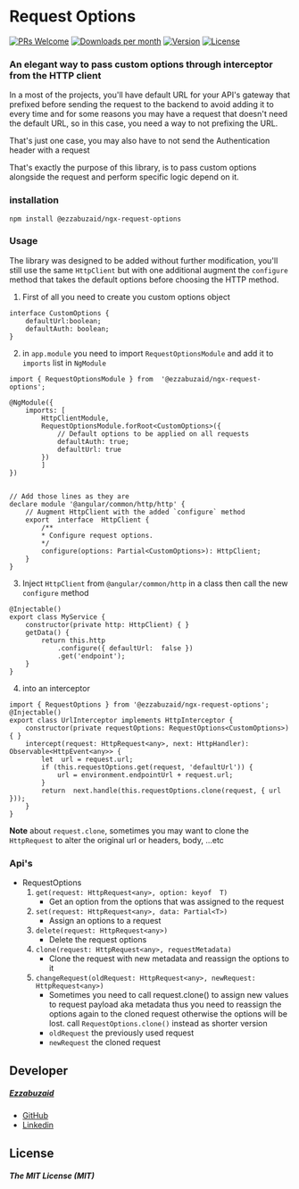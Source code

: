 # Request Options
  [![PRs Welcome](https://img.shields.io/badge/PRs-welcome-brightgreen.svg)](https://github.com/ezzabuzaid/ngx-request-options/pulls) [![Downloads per month](https://flat.badgen.net/npm/dm/@ezzabuzaid/ngx-request-options)](https://www.npmjs.com/package/@ezzabuzaid/ngx-request-options) [![Version](https://flat.badgen.net/npm/v/@ezzabuzaid/ngx-request-options)](https://www.npmjs.com/package/@ezzabuzaid/ngx-request-options) [![License](https://flat.badgen.net/npm/license/@ezzabuzaid/ngx-request-options)](https://www.npmjs.com/package/@ezzabuzaid/ngx-request-options) 

### An elegant way to pass custom options through interceptor from the HTTP client

In a most of the projects, you'll have default URL for your API's gateway that prefixed before sending the request to the backend to avoid adding it to every time and for some reasons you may have a request that doesn't need the default URL, so in this case, you need a way to not prefixing the URL.

That's just one case, you may also have to not send the Authentication header with a request

That's exactly the purpose of this library, is to pass custom options alongside the request and perform specific logic depend on it.

### installation
`npm install @ezzabuzaid/ngx-request-options`

### Usage
The library was designed to be added without further modification, you'll still use the same `HttpClient` but with one additional augment
the `configure` method that takes the default options before choosing the HTTP method.

1. First of all you need to create you custom options object

```
interface CustomOptions {
	defaultUrl:boolean;
	defaultAuth: boolean;
}
```
2. in `app.module` you need to import `RequestOptionsModule` and add it to `imports` list in `NgModule`

```
import { RequestOptionsModule } from  '@ezzabuzaid/ngx-request-options';

@NgModule({
	imports: [
		HttpClientModule,
		RequestOptionsModule.forRoot<CustomOptions>({
			// Default options to be applied on all requests
			defaultAuth: true;
			defaultUrl: true
		})
		]
})

  
// Add those lines as they are
declare module '@angular/common/http/http' {
	// Augment HttpClient with the added `configure` method
	export  interface  HttpClient {
		/**
		* Configure request options.
		*/
		configure(options: Partial<CustomOptions>): HttpClient;
	}
}
```
3. Inject `HttpClient` from `@angular/common/http` in a class then call the new `configure` method
```
@Injectable()
export class MyService {
	constructor(private http: HttpClient) { }
	getData() {
		return this.http
			.configure({ defaultUrl:  false })
			.get('endpoint');
	}
}
```
4. into an interceptor
```
import { RequestOptions } from '@ezzabuzaid/ngx-request-options';
@Injectable()
export class UrlInterceptor implements HttpInterceptor {
	constructor(private requestOptions: RequestOptions<CustomOptions>) { }
	intercept(request: HttpRequest<any>, next: HttpHandler): Observable<HttpEvent<any>> {
		let  url = request.url;
		if (this.requestOptions.get(request, 'defaultUrl')) {
			url = environment.endpointUrl + request.url;
		}
		return  next.handle(this.requestOptions.clone(request, { url }));
	}
}
```

**Note** about `request.clone`, sometimes you may want to clone the `HttpRequest` to alter the original url or headers, body, ...etc


### Api's
* RequestOptions
	1.  `get(request: HttpRequest<any>, option: keyof  T)`
		* Get an option from the options that was assigned to the request
	2.  `set(request: HttpRequest<any>, data: Partial<T>)` 
		* Assign an options to a request
	3. `delete(request: HttpRequest<any>)`
		* Delete the request options
	4. `clone(request: HttpRequest<any>, requestMetadata)`
		* Clone the request with new metadata and reassign the options to it
	5. `changeRequest(oldRequest: HttpRequest<any>, newRequest: HttpRequest<any>)`
		*  Sometimes you need to call request.clone() to assign new values to request payload aka metadata thus you need to reassign the options again to the cloned request otherwise the options will be lost. call `RequestOptions.clone()` instead as shorter version
		* `oldRequest` the previously used request
		* `newRequest` the cloned request 


## Developer
##### [Ezzabuzaid](mailto:ezzabuzaid@hotmail.com)
- [GitHub](https://github.com/ezzabuzaid)
- [Linkedin](https://www.linkedin.com/in/ezzabuzaid)

## License
##### The MIT License (MIT)

<!--stackedit_data:
eyJoaXN0b3J5IjpbLTExODQ4NzUyNDAsMTU1MjYzNzE0MCwzMT
cwMDQ0NiwtMTQ0NjU1NzMzNCwtODIxNTE4Mjc1LC0xOTM2NzAw
NzcwXX0=
-->